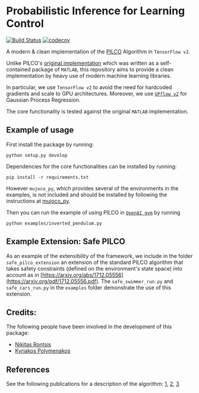 # Probabilistic Inference for Learning Control
[![Build Status](https://travis-ci.org/nrontsis/PILCO.svg?branch=master)](https://travis-ci.org/nrontsis/PILCO)
[![codecov](https://codecov.io/gh/nrontsis/PILCO/branch/master/graph/badge.svg)](https://codecov.io/gh/nrontsis/PILCO)

A modern \& clean implementation of the [PILCO](https://ieeexplore.ieee.org/abstract/document/6654139/) Algorithm in `TensorFlow v2`.

Unlike PILCO's [original implementation](http://mlg.eng.cam.ac.uk/pilco/) which was written as a self-contained package of `MATLAB`, this repository aims to provide a clean implementation by heavy use of modern machine learning libraries.

In particular, we use `TensorFlow v2` to avoid the need for hardcoded gradients and scale to GPU architectures. Moreover, we use [`GPflow v2`](https://github.com/GPflow/GPflow) for Gaussian Process Regression.

The core functionality is tested against the original `MATLAB` implementation.

## Example of usage
First install the package by running:
```
python setup.py develop
```
Dependencies for the core functionalities can be installed by running:
```
pip install -r requirements.txt
```
However `mujoco_py`, which provides several of the environments in the examples, is not included and should be installed by following the instructions at [mujoco_py](https://github.com/openai/mujoco-py). 

Then you can run the example of using PILCO in [`OpenAI gym`](https://gym.openai.com) by running
```
python examples/inverted_pendulum.py
```

## Example Extension: Safe PILCO
As an example of the extensibility of the framework, we include in the folder `safe_pilco_extension` an extension of the standard PILCO algorithm that takes safety constraints (defined on the environment's state space) into account as in [https://arxiv.org/abs/1712.05556](https://arxiv.org/pdf/1712.05556.pdf). The `safe_swimmer_run.py` and `safe_cars_run.py` in the `examples` folder demonstrate the use of this extension.

## Credits:

The following people have been involved in the development of this package:
* [Nikitas Rontsis](https://github.com/nrontsis)
* [Kyriakos Polymenakos](https://github.com/kyr-pol/)

## References

See the following publications for a description of the algorithm: [1](https://ieeexplore.ieee.org/abstract/document/6654139/), [2](http://mlg.eng.cam.ac.uk/pub/pdf/DeiRas11.pdf), 
[3](https://pdfs.semanticscholar.org/c9f2/1b84149991f4d547b3f0f625f710750ad8d9.pdf)
